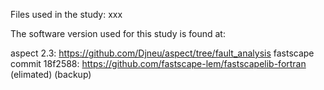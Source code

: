 Files used in the study: 
xxx

The software version used for this study is found at: 

aspect 2.3: https://github.com/Djneu/aspect/tree/fault_analysis
fastscape commit 18f2588: https://github.com/fastscape-lem/fastscapelib-fortran (elimated)
                          (backup)








